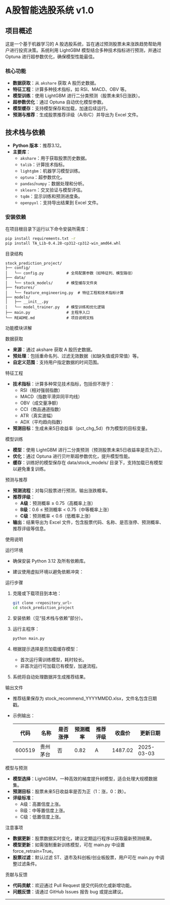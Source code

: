 # A股智能选股系统 v1.0

## 项目概述
这是一个基于机器学习的 A 股选股系统，旨在通过预测股票未来涨跌趋势帮助用户进行投资决策。系统利用 LightGBM 模型结合多种技术指标进行预测，并通过 Optuna 进行超参数优化，确保模型性能最佳。

### 核心功能
- **数据获取**：从 `akshare` 获取 A 股历史数据。
- **特征工程**：计算多种技术指标，如 RSI、MACD、OBV 等。
- **模型训练**：使用 LightGBM 进行二分类预测（股票未来5日涨跌）。
- **超参数优化**：通过 Optuna 自动优化模型参数。
- **模型缓存**：支持模型保存和加载，加速后续运行。
- **预测与推荐**：生成股票推荐评级（A/B/C）并导出为 Excel 文件。

## 技术栈与依赖
- **Python 版本**：推荐3.12。
- **主要库**：
  - `akshare`：用于获取股票历史数据。
  - `talib`：计算技术指标。
  - `lightgbm`：机器学习模型训练。
  - `optuna`：超参数优化。
  - `pandas`/`numpy`：数据处理和分析。
  - `sklearn`：交叉验证与模型评估。
  - `tqdm`：显示训练和预测进度条。
  - `openpyxl`：支持导出结果到 Excel 文件。

### 安装依赖
在项目根目录下运行以下命令安装所需库：
```bash
pip install requirements.txt -r
pip install TA_Lib-0.4.28-cp312-cp312-win_amd64.whl
```

目录结构

```text
stock_prediction_project/
├── config/
│   └── config.py          # 全局配置参数（如特征列、模型路径）
├── data/
│   └── stock_models/      # 模型缓存文件夹
├── features/
│   └── feature_engineering.py  # 特征工程和技术指标计算
├── models/
│   ├── __init__.py
│   └── model_trainer.py   # 模型训练和优化逻辑
├── main.py                # 主程序入口
└── README.md              # 项目说明文档
```

功能模块详解

数据获取

- **来源**：通过 akshare 获取 A 股历史数据。
- **预处理**：包括重命名列、过滤无效数据（如缺失值或异常值）等。
- **自定义范围**：支持用户指定数据的时间范围。

特征工程

- **技术指标**：计算多种常见技术指标，包括但不限于：
  - RSI（相对强弱指数）
  - MACD（指数平滑异同平均线）
  - OBV（成交量净额）
  - CCI（商品通道指数）
  - ATR（真实波幅）
  - ADX（平均趋向指数）
- **预测目标**：生成未来5日收益率（pct_chg_5d）作为模型的目标变量。

模型训练

- **模型**：使用 LightGBM 进行二分类预测（预测股票未来5日收益率是否为正）。
- **优化**：通过 Optuna 进行贝叶斯超参数优化，提升模型性能。
- **缓存**：训练好的模型保存在 data/stock_models/ 目录下，支持加载已有模型以避免重复训练。

预测与推荐

- **预测流程**：对每只股票进行预测，输出涨跌概率。
- **推荐评级**：
  - **A级**：预测概率 ≥ 0.75（高概率上涨）
  - **B级**：0.6 ≤ 预测概率 < 0.75（中等概率上涨）
  - **C级**：预测概率 < 0.6（低概率上涨）
- **输出**：结果导出为 Excel 文件，包含股票代码、名称、是否涨停、预测概率、推荐评级等信息。

使用说明

运行环境

- 确保安装 Python 3.12 及所有依赖库。

- 建议使用虚拟环境以避免依赖冲突：

运行步骤

1. 克隆或下载项目到本地：

   ```bash
   git clone <repository_url>
   cd stock_prediction_project
   ```

2. 安装依赖（见“技术栈与依赖”部分）。

3. 运行主程序：

   ```bash
   python main.py
   ```

4. 根据提示选择是否加载缓存模型：

   - 首次运行需训练模型，耗时较长。
   - 非首次运行可加载已有模型，加速流程。

5. 系统将自动处理数据并生成推荐结果。

输出文件

- 推荐结果保存为 stock_recommend_YYYYMMDD.xlsx，文件名包含日期戳。

- 示例输出：

  | 代码   | 名称     | 是否涨停 | 预测概率 | 推荐评级 | 收盘价  | 更新日期   |
  | ------ | -------- | -------- | -------- | -------- | ------- | ---------- |
  | 600519 | 贵州茅台 | 否       | 0.82     | A        | 1487.02 | 2025-03-03 |

模型与预测

- **模型选择**：LightGBM，一种高效的梯度提升树模型，适合处理大规模数据集。
- **预测目标**：股票未来5日收益率是否为正（1：涨，0：跌）。
- **评级标准**：
  - A级：高置信度上涨。
  - B级：中等置信度上涨。
  - C级：低置信度上涨。

注意事项

- **数据更新**：股票数据实时变化，建议定期运行程序以获取最新预测结果。
- **模型更新**：如需强制重新训练模型，可在 main.py 中设置 force_retrain=True。
- **股票过滤**：默认过滤 ST、退市及科创板/创业板股票，用户可在 main.py 中调整过滤条件。

贡献与反馈

- **代码贡献**：欢迎通过 Pull Request 提交代码优化或新增功能。
- **问题反馈**：请通过 GitHub Issues 报告 bug 或提出建议。


------


